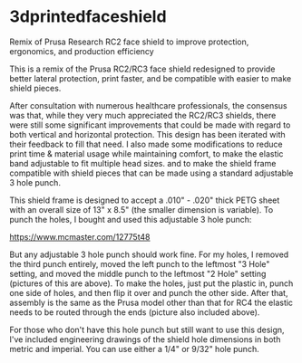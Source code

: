 # 3dprintedfaceshield
Remix of Prusa Research RC2 face shield to improve protection, ergonomics, and production efficiency

This is a remix of the Prusa RC2/RC3 face shield redesigned to provide better lateral protection, print faster, and be compatible with easier to make shield pieces.

After consultation with numerous healthcare professionals, the consensus was that, while they very much appreciated the RC2/RC3 shields, there were still some significant improvements that could be made with regard to both vertical and horizontal protection. This design has been iterated with their feedback to fill that need. I also made some modifications to reduce print time & material usage while maintaining comfort, to make the elastic band adjustable to fit multiple head sizes. and to make the shield frame compatible with shield pieces that can be made using a standard adjustable 3 hole punch.

This shield frame is designed to accept  a .010" - .020" thick PETG sheet with an overall size of 13" x 8.5" (the smaller dimension is variable). To punch the holes, I bought and used this adjustable 3 hole punch: 

https://www.mcmaster.com/12775t48

But any adjustable 3 hole punch should work fine. For my holes, I removed the third punch entirely, moved the left punch to the leftmost "3 Hole" setting, and moved the middle punch to the leftmost "2 Hole" setting (pictures of this are above). To make the holes, just put the plastic in, punch one side of holes, and then flip it over and punch the other side. After that, assembly is the same as the Prusa model other than that for RC4 the elastic needs to be routed through the ends (picture also included above).

For those who don't have this hole punch but still want to use this design, I've included engineering drawings of the shield hole dimensions in both metric and imperial. You can use either a 1/4" or 9/32" hole punch.
